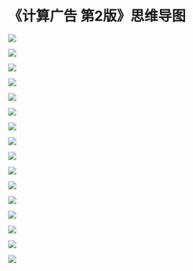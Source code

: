 # 《计算广告 第2版》思维导图

![](../.gitbook/assets/image%20%2882%29.png)

![](../.gitbook/assets/image%20%28102%29.png)

![](../.gitbook/assets/image%20%28108%29.png)

![](../.gitbook/assets/image%20%28110%29.png)

![](../.gitbook/assets/image%20%28103%29.png)

![](../.gitbook/assets/image%20%2886%29.png)

![](../.gitbook/assets/image%20%2888%29.png)

![](../.gitbook/assets/image%20%2880%29.png)

![](../.gitbook/assets/image%20%2894%29.png)

![](../.gitbook/assets/image%20%2877%29.png)

![](../.gitbook/assets/image%20%2899%29.png)

![](../.gitbook/assets/image%20%28106%29.png)

![](../.gitbook/assets/image%20%28111%29.png)

![](../.gitbook/assets/image%20%28104%29.png)

![](../.gitbook/assets/image%20%2891%29.png)

![](../.gitbook/assets/image%20%28113%29.png)


